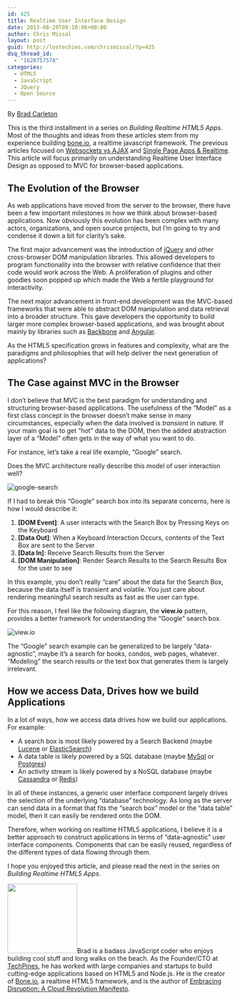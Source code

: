 ```yaml
---
id: 425
title: Realtime User Interface Design
date: 2013-08-20T09:10:06+00:00
author: Chris Missal
layout: post
guid: http://lostechies.com/chrismissal/?p=425
dsq_thread_id:
  - "1620757578"
categories:
  - HTML5
  - JavaScript
  - JQuery
  - Open Source
---
```

By [Brad Carleton](http://twitter.com/techpines)

This is the third installment in a series on _Building Realtime HTML5 Apps_. Most of the thoughts and ideas from these articles stem from my experience building [bone.io](http://bone.io), a realtime javascript framework. The previous articles focused on [Websockets vs AJAX](http://lostechies.com/chrismissal/2013/08/06/browser-wars-websockets-vs-ajax/) and [Single Page Apps & Realtime](http://lostechies.com/chrismissal/2013/08/13/single-page-apps-realtime-a-love-story/). This article will focus primarily on understanding Realtime User Interface Design as opposed to MVC for browser-based applications.

## The Evolution of the Browser

As web applications have moved from the server to the browser, there have been a few important milestones in how we think about browser-based applications. Now obviously this evolution has been complex with many actors, organizations, and open source projects, but I&#8217;m going to try and condense it down a bit for clarity&#8217;s sake.

The first major advancement was the introduction of [jQuery](http://jquery.com/) and other cross-browser DOM manipulation libraries. This allowed developers to program functionality into the browser with relative confidence that their code would work across the Web. A proliferation of plugins and other goodies soon popped up which made the Web a fertile playground for interactivity.

The next major advancement in front-end development was the MVC-based frameworks that were able to abstract DOM manipulation and data retrieval into a broader structure. This gave developers the opportunity to build larger more complex browser-based applications, and was brought about mainly by libraries such as [Backbone](http://backbonejs.org/) and [Angular](http://angularjs.org/).

As the HTML5 specification grows in features and complexity, what are the paradigms and philosophies that will help deliver the next generation of applications?

## The Case against MVC in the Browser

I don&#8217;t believe that MVC is the best paradigm for understanding and structuring browser-based applications. The usefulness of the &#8220;Model&#8221; as a first class concept in the browser doesn&#8217;t make sense in many circumstances, especially when the data involved is _transient_ in nature. If your main goal is to get &#8220;hot&#8221; data to the DOM, then the added abstraction layer of a &#8220;Model&#8221; often gets in the way of what you want to do.

For instance, let&#8217;s take a real life example, &#8220;Google&#8221; search.

Does the MVC architecture really describe this model of user interaction well?

![google-search](http://cdn.techpines.io/google-search.png)

If I had to break this &#8220;Google&#8221; search box into its separate concerns, here is how I would describe it:

  1. **[DOM Event]**: A user interacts with the Search Box by Pressing Keys on the Keyboard
  2. **[Data Out]**: When a Keyboard Interaction Occurs, contents of the Text Box are sent to the Server
  3. **[Data In]**: Receive Search Results from the Server
  4. **[DOM Manipulation]**: Render Search Results to the Search Results Box for the user to see

In this example, you don&#8217;t really &#8220;care&#8221; about the data for the Search Box, because the data itself is transient and volatile. You just care about rendering meaningful search results as fast as the user can type.

For this reason, I feel like the following diagram, the **view.io** pattern, provides a better framework for understanding the &#8220;Google&#8221; search box.

![view.io](http://cdn.techpines.io/view.io.png)

The &#8220;Google&#8221; search example can be generalized to be largely &#8220;data-agnostic&#8221;, maybe it&#8217;s a search for books, condos, web pages, whatever. &#8220;Modeling&#8221; the search results or the text box that generates them is largely irrelevant.

## How we access Data, Drives how we build Applications

In a lot of ways, how we access data drives how we build our applications. For example:

  * A search box is most likely powered by a Search Backend (maybe [Lucene](http://lucene.apache.org/) or [ElasticSearch](http://www.elasticsearch.org/))
  * A data table is likely powered by a SQL database (maybe [MySql](http://www.mysql.com/) or [Postgres](http://www.postgresql.org/))
  * An activity stream is likely powered by a NoSQL database (maybe [Cassandra](http://cassandra.apache.org/) or [Redis](http://redis.io/))

In all of these instances, a generic user interface component largely drives the selection of the underlying &#8220;database&#8221; technology. As long as the server can send data in a format that fits the &#8220;search box&#8221; model or the &#8220;data table&#8221; model, then it can easily be rendered onto the DOM.

Therefore, when working on realtime HTML5 applications, I believe it is a better approach to construct applications in terms of &#8220;data-agnostic&#8221; user interface components. Components that can be easily reused, regardless of the different types of data flowing through them.

I hope you enjoyed this article, and please read the next in the series on _Building Realtime HTML5 Apps_.

[<img class="alignleft  wp-image-403" title="Brad Carleton" src="http://clayvessel.org/clayvessel/wp-content/uploads/2013/08/brad-headshot.jpg" alt="" width="156" height="156" srcset="http://clayvessel.org/clayvessel/wp-content/uploads/2013/08/brad-headshot.jpg 512w, http://clayvessel.org/clayvessel/wp-content/uploads/2013/08/brad-headshot-150x150.jpg 150w, http://clayvessel.org/clayvessel/wp-content/uploads/2013/08/brad-headshot-300x300.jpg 300w, http://clayvessel.org/clayvessel/wp-content/uploads/2013/08/brad-headshot-100x100.jpg 100w" sizes="(max-width: 156px) 100vw, 156px" />](http://clayvessel.org/clayvessel/wp-content/uploads/2013/08/brad-headshot.jpg)Brad is a badass JavaScript coder who enjoys building cool stuff and long walks on the beach. As the Founder/CTO at [TechPines](http://www.techpines.com "We Make Awesome Apps"), he has worked with large companies and startups to build cutting-edge applications based on HTML5 and Node.js. He is the creator of [Bone.io](http://bone.io "bone.io - Realtime Single Page HTML5 Apps"), a realtime HTML5 framework, and is the author of [Embracing Disruption: A Cloud Revolution Manifesto](http://embracingdisruption.com "embracing disruption a cloud revolution manifesto").